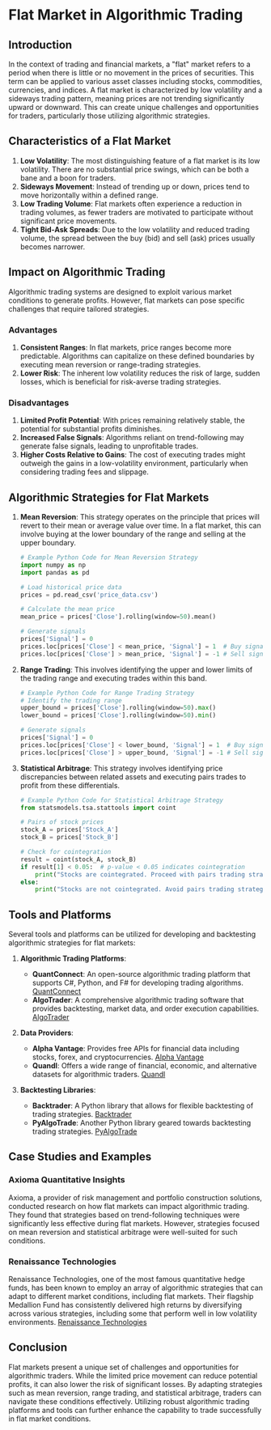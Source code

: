 # Flat Market in Algorithmic Trading

## Introduction
In the context of trading and financial markets, a "flat" market refers to a period when there is little or no movement in the prices of securities. This term can be applied to various asset classes including stocks, commodities, currencies, and indices. A flat market is characterized by low volatility and a sideways trading pattern, meaning prices are not trending significantly upward or downward. This can create unique challenges and opportunities for traders, particularly those utilizing algorithmic strategies.

## Characteristics of a Flat Market
1. **Low Volatility**: The most distinguishing feature of a flat market is its low volatility. There are no substantial price swings, which can be both a bane and a boon for traders.
2. **Sideways Movement**: Instead of trending up or down, prices tend to move horizontally within a defined range.
3. **Low Trading Volume**: Flat markets often experience a reduction in trading volumes, as fewer traders are motivated to participate without significant price movements.
4. **Tight Bid-Ask Spreads**: Due to the low volatility and reduced trading volume, the spread between the buy (bid) and sell (ask) prices usually becomes narrower.

## Impact on Algorithmic Trading
Algorithmic trading systems are designed to exploit various market conditions to generate profits. However, flat markets can pose specific challenges that require tailored strategies.

### Advantages
1. **Consistent Ranges**: In flat markets, price ranges become more predictable. Algorithms can capitalize on these defined boundaries by executing mean reversion or range-trading strategies.
2. **Lower Risk**: The inherent low volatility reduces the risk of large, sudden losses, which is beneficial for risk-averse trading strategies.

### Disadvantages
1. **Limited Profit Potential**: With prices remaining relatively stable, the potential for substantial profits diminishes.
2. **Increased False Signals**: Algorithms reliant on trend-following may generate false signals, leading to unprofitable trades.
3. **Higher Costs Relative to Gains**: The cost of executing trades might outweigh the gains in a low-volatility environment, particularly when considering trading fees and slippage.

## Algorithmic Strategies for Flat Markets
1. **Mean Reversion**: This strategy operates on the principle that prices will revert to their mean or average value over time. In a flat market, this can involve buying at the lower boundary of the range and selling at the upper boundary.
    ```python
    # Example Python Code for Mean Reversion Strategy
    import numpy as np
    import pandas as pd

    # Load historical price data
    prices = pd.read_csv('price_data.csv')
    
    # Calculate the mean price
    mean_price = prices['Close'].rolling(window=50).mean()

    # Generate signals
    prices['Signal'] = 0
    prices.loc[prices['Close'] < mean_price, 'Signal'] = 1  # Buy signal
    prices.loc[prices['Close'] > mean_price, 'Signal'] = -1 # Sell signal
    ```
    
2. **Range Trading**: This involves identifying the upper and lower limits of the trading range and executing trades within this band.
    ```python
    # Example Python Code for Range Trading Strategy
    # Identify the trading range
    upper_bound = prices['Close'].rolling(window=50).max()
    lower_bound = prices['Close'].rolling(window=50).min()

    # Generate signals
    prices['Signal'] = 0
    prices.loc[prices['Close'] < lower_bound, 'Signal'] = 1  # Buy signal
    prices.loc[prices['Close'] > upper_bound, 'Signal'] = -1 # Sell signal
    ```

3. **Statistical Arbitrage**: This strategy involves identifying price discrepancies between related assets and executing pairs trades to profit from these differentials.
    ```python
    # Example Python Code for Statistical Arbitrage Strategy
    from statsmodels.tsa.stattools import coint

    # Pairs of stock prices
    stock_A = prices['Stock_A']
    stock_B = prices['Stock_B']

    # Check for cointegration
    result = coint(stock_A, stock_B)
    if result[1] < 0.05:  # p-value < 0.05 indicates cointegration
        print("Stocks are cointegrated. Proceed with pairs trading strategy.")
    else:
        print("Stocks are not cointegrated. Avoid pairs trading strategy.")
    ```

## Tools and Platforms
Several tools and platforms can be utilized for developing and backtesting algorithmic strategies for flat markets:

1. **Algorithmic Trading Platforms**:
    - **QuantConnect**: An open-source algorithmic trading platform that supports C#, Python, and F# for developing trading algorithms. [QuantConnect](https://www.quantconnect.com/)
    - **AlgoTrader**: A comprehensive algorithmic trading software that provides backtesting, market data, and order execution capabilities. [AlgoTrader](https://www.algotrader.com/)
    
2. **Data Providers**:
    - **Alpha Vantage**: Provides free APIs for financial data including stocks, forex, and cryptocurrencies. [Alpha Vantage](https://www.alphavantage.co/)
    - **Quandl**: Offers a wide range of financial, economic, and alternative datasets for algorithmic traders. [Quandl](https://www.quandl.com/)
    
3. **Backtesting Libraries**:
    - **Backtrader**: A Python library that allows for flexible backtesting of trading strategies. [Backtrader](https://www.backtrader.com/)
    - **PyAlgoTrade**: Another Python library geared towards backtesting trading strategies. [PyAlgoTrade](https://github.com/gbeced/pyalgotrade)

## Case Studies and Examples
### Axioma Quantitative Insights
Axioma, a provider of risk management and portfolio construction solutions, conducted research on how flat markets can impact algorithmic trading. They found that strategies based on trend-following techniques were significantly less effective during flat markets. However, strategies focused on mean reversion and statistical arbitrage were well-suited for such conditions.

### Renaissance Technologies
Renaissance Technologies, one of the most famous quantitative hedge funds, has been known to employ an array of algorithmic strategies that can adapt to different market conditions, including flat markets. Their flagship Medallion Fund has consistently delivered high returns by diversifying across various strategies, including some that perform well in low volatility environments. [Renaissance Technologies](https://www.rentec.com/)

## Conclusion
Flat markets present a unique set of challenges and opportunities for algorithmic traders. While the limited price movement can reduce potential profits, it can also lower the risk of significant losses. By adapting strategies such as mean reversion, range trading, and statistical arbitrage, traders can navigate these conditions effectively. Utilizing robust algorithmic trading platforms and tools can further enhance the capability to trade successfully in flat market conditions.